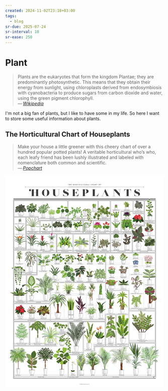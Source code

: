 ```yaml
---
created: 2024-11-02T23:18+03:00
tags:
  - blog
sr-due: 2025-07-24
sr-interval: 10
sr-ease: 250
---
```


# Plant

> Plants are the eukaryotes that form the kingdom Plantae; they are predominantly photosynthetic. This means that they obtain their energy from sunlight, using chloroplasts derived from endosymbiosis with cyanobacteria to produce sugars from carbon dioxide and water, using the green pigment chlorophyll.\
> — <cite>[Wikipedia](https://en.wikipedia.org/wiki/Plant)</cite>

I'm not a big fan of plants, but I like to have some in my life. So here I want to store some useful information about plants.

## The Horticultural Chart of Houseplants

> Make your house a little greener with this cheery chart of over a hundred popular potted plants! A veritable horticultural who’s who, each leafy friend has been lushly illustrated and labeled with nomenclature both common and scientific.\
> — <cite>[Popchart](https://popchart.co/products/the-horticultural-chart-of-houseplants)</cite>

![The Horticultural Chart of Houseplants](./img/ref-Houseplants.webp)
